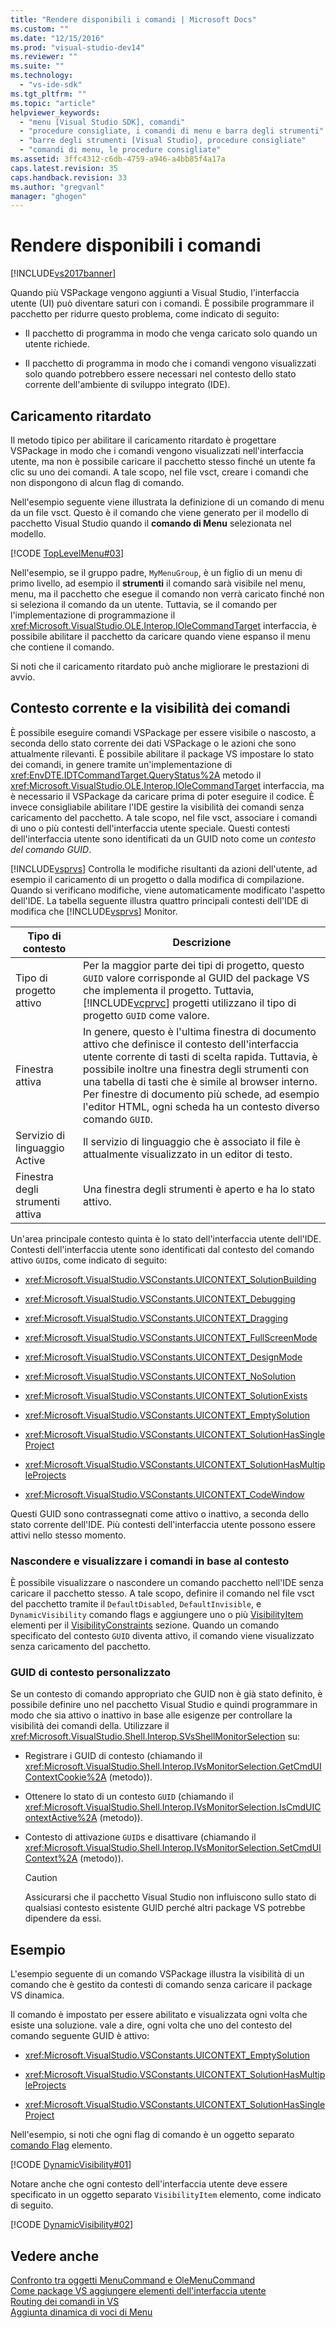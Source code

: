 ```yaml
---
title: "Rendere disponibili i comandi | Microsoft Docs"
ms.custom: ""
ms.date: "12/15/2016"
ms.prod: "visual-studio-dev14"
ms.reviewer: ""
ms.suite: ""
ms.technology: 
  - "vs-ide-sdk"
ms.tgt_pltfrm: ""
ms.topic: "article"
helpviewer_keywords: 
  - "menu [Visual Studio SDK], comandi"
  - "procedure consigliate, i comandi di menu e barra degli strumenti"
  - "barre degli strumenti [Visual Studio], procedure consigliate"
  - "comandi di menu, le procedure consigliate"
ms.assetid: 3ffc4312-c6db-4759-a946-a4bb85f4a17a
caps.latest.revision: 35
caps.handback.revision: 33
ms.author: "gregvanl"
manager: "ghogen"
---
```

# Rendere disponibili i comandi
[!INCLUDE[vs2017banner](../../code-quality/includes/vs2017banner.md)]

Quando più VSPackage vengono aggiunti a Visual Studio, l'interfaccia utente \(UI\) può diventare saturi con i comandi. È possibile programmare il pacchetto per ridurre questo problema, come indicato di seguito:  
  
-   Il pacchetto di programma in modo che venga caricato solo quando un utente richiede.  
  
-   Il pacchetto di programma in modo che i comandi vengono visualizzati solo quando potrebbero essere necessari nel contesto dello stato corrente dell'ambiente di sviluppo integrato \(IDE\).  
  
## Caricamento ritardato  
 Il metodo tipico per abilitare il caricamento ritardato è progettare VSPackage in modo che i comandi vengono visualizzati nell'interfaccia utente, ma non è possibile caricare il pacchetto stesso finché un utente fa clic su uno dei comandi. A tale scopo, nel file vsct, creare i comandi che non dispongono di alcun flag di comando.  
  
 Nell'esempio seguente viene illustrata la definizione di un comando di menu da un file vsct. Questo è il comando che viene generato per il modello di pacchetto Visual Studio quando il **comando di Menu** selezionata nel modello.  
  
 [!CODE [TopLevelMenu#03](../CodeSnippet/VS_Snippets_VSSDK/toplevelmenu#03)]  
  
 Nell'esempio, se il gruppo padre, `MyMenuGroup`, è un figlio di un menu di primo livello, ad esempio il **strumenti** il comando sarà visibile nel menu, menu, ma il pacchetto che esegue il comando non verrà caricato finché non si seleziona il comando da un utente. Tuttavia, se il comando per l'implementazione di programmazione il <xref:Microsoft.VisualStudio.OLE.Interop.IOleCommandTarget> interfaccia, è possibile abilitare il pacchetto da caricare quando viene espanso il menu che contiene il comando.  
  
 Si noti che il caricamento ritardato può anche migliorare le prestazioni di avvio.  
  
## Contesto corrente e la visibilità dei comandi  
 È possibile eseguire comandi VSPackage per essere visibile o nascosto, a seconda dello stato corrente dei dati VSPackage o le azioni che sono attualmente rilevanti. È possibile abilitare il package VS impostare lo stato dei comandi, in genere tramite un'implementazione di <xref:EnvDTE.IDTCommandTarget.QueryStatus%2A> metodo il <xref:Microsoft.VisualStudio.OLE.Interop.IOleCommandTarget> interfaccia, ma è necessario il VSPackage da caricare prima di poter eseguire il codice. È invece consigliabile abilitare l'IDE gestire la visibilità dei comandi senza caricamento del pacchetto. A tale scopo, nel file vsct, associare i comandi di uno o più contesti dell'interfaccia utente speciale. Questi contesti dell'interfaccia utente sono identificati da un GUID noto come un *contesto del comando GUID*.  
  
 [!INCLUDE[vsprvs](../../code-quality/includes/vsprvs_md.md)] Controlla le modifiche risultanti da azioni dell'utente, ad esempio il caricamento di un progetto o dalla modifica di compilazione. Quando si verificano modifiche, viene automaticamente modificato l'aspetto dell'IDE. La tabella seguente illustra quattro principali contesti dell'IDE di modifica che [!INCLUDE[vsprvs](../../code-quality/includes/vsprvs_md.md)] Monitor.  
  
|Tipo di contesto|Descrizione|  
|----------------------|-----------------|  
|Tipo di progetto attivo|Per la maggior parte dei tipi di progetto, questo `GUID` valore corrisponde al GUID del package VS che implementa il progetto. Tuttavia, [!INCLUDE[vcprvc](../../code-quality/includes/vcprvc_md.md)] progetti utilizzano il tipo di progetto `GUID` come valore.|  
|Finestra attiva|In genere, questo è l'ultima finestra di documento attivo che definisce il contesto dell'interfaccia utente corrente di tasti di scelta rapida. Tuttavia, è possibile inoltre una finestra degli strumenti con una tabella di tasti che è simile al browser interno. Per finestre di documento più schede, ad esempio l'editor HTML, ogni scheda ha un contesto diverso comando `GUID`.|  
|Servizio di linguaggio Active|Il servizio di linguaggio che è associato il file è attualmente visualizzato in un editor di testo.|  
|Finestra degli strumenti attiva|Una finestra degli strumenti è aperto e ha lo stato attivo.|  
  
 Un'area principale contesto quinta è lo stato dell'interfaccia utente dell'IDE. Contesti dell'interfaccia utente sono identificati dal contesto del comando attivo `GUID`s, come indicato di seguito:  
  
-   <xref:Microsoft.VisualStudio.VSConstants.UICONTEXT_SolutionBuilding>  
  
-   <xref:Microsoft.VisualStudio.VSConstants.UICONTEXT_Debugging>  
  
-   <xref:Microsoft.VisualStudio.VSConstants.UICONTEXT_Dragging>  
  
-   <xref:Microsoft.VisualStudio.VSConstants.UICONTEXT_FullScreenMode>  
  
-   <xref:Microsoft.VisualStudio.VSConstants.UICONTEXT_DesignMode>  
  
-   <xref:Microsoft.VisualStudio.VSConstants.UICONTEXT_NoSolution>  
  
-   <xref:Microsoft.VisualStudio.VSConstants.UICONTEXT_SolutionExists>  
  
-   <xref:Microsoft.VisualStudio.VSConstants.UICONTEXT_EmptySolution>  
  
-   <xref:Microsoft.VisualStudio.VSConstants.UICONTEXT_SolutionHasSingleProject>  
  
-   <xref:Microsoft.VisualStudio.VSConstants.UICONTEXT_SolutionHasMultipleProjects>  
  
-   <xref:Microsoft.VisualStudio.VSConstants.UICONTEXT_CodeWindow>  
  
 Questi GUID sono contrassegnati come attivo o inattivo, a seconda dello stato corrente dell'IDE. Più contesti dell'interfaccia utente possono essere attivi nello stesso momento.  
  
### Nascondere e visualizzare i comandi in base al contesto  
 È possibile visualizzare o nascondere un comando pacchetto nell'IDE senza caricare il pacchetto stesso. A tale scopo, definire il comando nel file vsct del pacchetto tramite il `DefaultDisabled`, `DefaultInvisible`, e `DynamicVisibility` comando flags e aggiungere uno o più [VisibilityItem](../../extensibility/visibilityitem-element.md) elementi per il [VisibilityConstraints](../../extensibility/visibilityconstraints-element.md) sezione. Quando un comando specificato del contesto `GUID` diventa attivo, il comando viene visualizzato senza caricamento del pacchetto.  
  
### GUID di contesto personalizzato  
 Se un contesto di comando appropriato che GUID non è già stato definito, è possibile definire uno nel pacchetto Visual Studio e quindi programmare in modo che sia attivo o inattivo in base alle esigenze per controllare la visibilità dei comandi della. Utilizzare il <xref:Microsoft.VisualStudio.Shell.Interop.SVsShellMonitorSelection> su:  
  
-   Registrare i GUID di contesto \(chiamando il <xref:Microsoft.VisualStudio.Shell.Interop.IVsMonitorSelection.GetCmdUIContextCookie%2A> \(metodo\)\).  
  
-   Ottenere lo stato di un contesto `GUID` \(chiamando il <xref:Microsoft.VisualStudio.Shell.Interop.IVsMonitorSelection.IsCmdUIContextActive%2A> \(metodo\)\).  
  
-   Contesto di attivazione `GUID`s e disattivare \(chiamando il <xref:Microsoft.VisualStudio.Shell.Interop.IVsMonitorSelection.SetCmdUIContext%2A> \(metodo\)\).  
  
    > [!CAUTION]
    >  Assicurarsi che il pacchetto Visual Studio non influiscono sullo stato di qualsiasi contesto esistente GUID perché altri package VS potrebbe dipendere da essi.  
  
## Esempio  
 L'esempio seguente di un comando VSPackage illustra la visibilità di un comando che è gestito da contesti di comando senza caricare il package VS dinamica.  
  
 Il comando è impostato per essere abilitato e visualizzata ogni volta che esiste una soluzione. vale a dire, ogni volta che uno del contesto del comando seguente GUID è attivo:  
  
-   <xref:Microsoft.VisualStudio.VSConstants.UICONTEXT_EmptySolution>  
  
-   <xref:Microsoft.VisualStudio.VSConstants.UICONTEXT_SolutionHasMultipleProjects>  
  
-   <xref:Microsoft.VisualStudio.VSConstants.UICONTEXT_SolutionHasSingleProject>  
  
 Nell'esempio, si noti che ogni flag di comando è un oggetto separato [comando Flag](../../extensibility/command-flag-element.md) elemento.  
  
 [!CODE [DynamicVisibility#01](DynamicVisibility#01)]  
  
 Notare anche che ogni contesto dell'interfaccia utente deve essere specificato in un oggetto separato `VisibilityItem` elemento, come indicato di seguito.  
  
 [!CODE [DynamicVisibility#02](DynamicVisibility#02)]  
  
## Vedere anche  
 [Confronto tra oggetti MenuCommand e OleMenuCommand](../../misc/menucommands-vs-olemenucommands.md)   
 [Come package VS aggiungere elementi dell'interfaccia utente](../../extensibility/internals/how-vspackages-add-user-interface-elements.md)   
 [Routing dei comandi in VS](../../extensibility/internals/command-routing-in-vspackages.md)   
 [Aggiunta dinamica di voci di Menu](../../extensibility/dynamically-adding-menu-items.md)